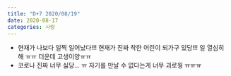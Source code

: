 ```yaml
---
title: "D+7 2020/08/19"
date: 2020-08-17
categories: 사랑
---
```

- 현재가 나보다 일찍 일어났다!!! 현재가 진짜 착한 어린이 되가구 있당!!! 일 열심히 해 ㅠㅠ 더운데 고생이양ㅠㅠ
- 코로나 진짜 너무 싫당... ㅠ 자기를 만날 수 없다는게 너무 괴로웡 ㅠㅠㅠ

